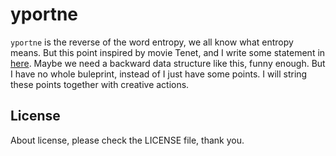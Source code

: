 # yportne

`yportne` is the reverse of the word entropy, we all know what entropy means. But this point inspired by movie Tenet, and I write some statement in [here](https://github.com/i0Ek3/p0ints/blob/master/2020.1002-yportne.md). Maybe we need a backward data structure like this, funny enough. But I have no whole buleprint, instead of I just have some points. I will string these points together with creative actions.

## License

About license, please check the LICENSE file, thank you.
